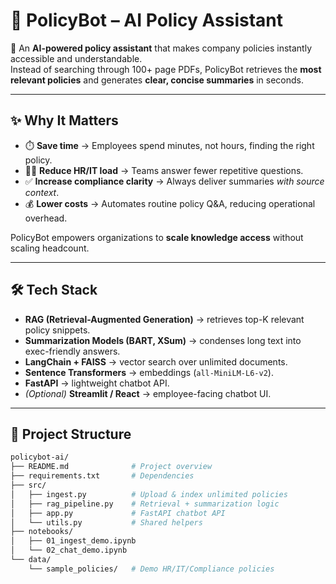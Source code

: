# 📘 PolicyBot – AI Policy Assistant

🚀 An **AI-powered policy assistant** that makes company policies instantly accessible and understandable.  
Instead of searching through 100+ page PDFs, PolicyBot retrieves the **most relevant policies** and generates **clear, concise summaries** in seconds.  

---

## ✨ Why It Matters
- ⏱️ **Save time** → Employees spend minutes, not hours, finding the right policy.  
- 👩‍💼 **Reduce HR/IT load** → Teams answer fewer repetitive questions.  
- ✅ **Increase compliance clarity** → Always deliver summaries *with source context*.  
- 💰 **Lower costs** → Automates routine policy Q&A, reducing operational overhead.  

PolicyBot empowers organizations to **scale knowledge access** without scaling headcount.  

---

## 🛠️ Tech Stack
- **RAG (Retrieval-Augmented Generation)** → retrieves top-K relevant policy snippets.  
- **Summarization Models (BART, XSum)** → condenses long text into exec-friendly answers.  
- **LangChain + FAISS** → vector search over unlimited documents.  
- **Sentence Transformers** → embeddings (`all-MiniLM-L6-v2`).  
- **FastAPI** → lightweight chatbot API.  
- *(Optional)* **Streamlit / React** → employee-facing chatbot UI.  

---

## 📂 Project Structure
```bash
policybot-ai/
├── README.md              # Project overview
├── requirements.txt       # Dependencies
├── src/
│   ├── ingest.py          # Upload & index unlimited policies
│   ├── rag_pipeline.py    # Retrieval + summarization logic
│   ├── app.py             # FastAPI chatbot API
│   └── utils.py           # Shared helpers
├── notebooks/
│   ├── 01_ingest_demo.ipynb
│   └── 02_chat_demo.ipynb
└── data/
    └── sample_policies/   # Demo HR/IT/Compliance policies
